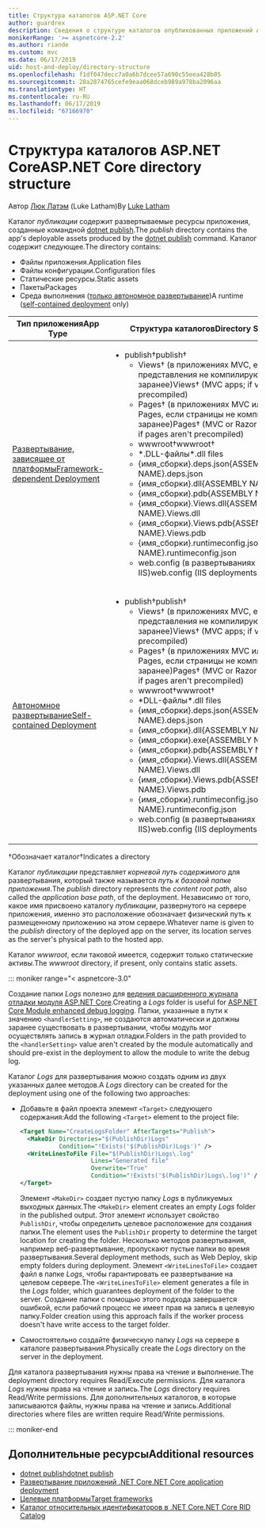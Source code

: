 ```yaml
---
title: Структура каталогов ASP.NET Core
author: guardrex
description: Сведения о структуре каталогов опубликованных приложений ASP.NET Core.
monikerRange: '>= aspnetcore-2.2'
ms.author: riande
ms.custom: mvc
ms.date: 06/17/2019
uid: host-and-deploy/directory-structure
ms.openlocfilehash: f1df047decc7a0a6b7dcee57a690c55eea428b05
ms.sourcegitcommit: 28a2874765cefe9eaa068dceb989a978ba2096aa
ms.translationtype: HT
ms.contentlocale: ru-RU
ms.lasthandoff: 06/17/2019
ms.locfileid: "67166970"
---
```

# <a name="aspnet-core-directory-structure"></a><span data-ttu-id="90add-103">Структура каталогов ASP.NET Core</span><span class="sxs-lookup"><span data-stu-id="90add-103">ASP.NET Core directory structure</span></span>

<span data-ttu-id="90add-104">Автор [Люк Латэм](https://github.com/guardrex) (Luke Latham)</span><span class="sxs-lookup"><span data-stu-id="90add-104">By [Luke Latham](https://github.com/guardrex)</span></span>

<span data-ttu-id="90add-105">Каталог *публикации* содержит развертываемые ресурсы приложения, созданные командной [dotnet publish](/dotnet/core/tools/dotnet-publish).</span><span class="sxs-lookup"><span data-stu-id="90add-105">The *publish* directory contains the app's deployable assets produced by the [dotnet publish](/dotnet/core/tools/dotnet-publish) command.</span></span> <span data-ttu-id="90add-106">Каталог содержит следующее.</span><span class="sxs-lookup"><span data-stu-id="90add-106">The directory contains:</span></span>

* <span data-ttu-id="90add-107">Файлы приложения.</span><span class="sxs-lookup"><span data-stu-id="90add-107">Application files</span></span>
* <span data-ttu-id="90add-108">Файлы конфигурации.</span><span class="sxs-lookup"><span data-stu-id="90add-108">Configuration files</span></span>
* <span data-ttu-id="90add-109">Статические ресурсы.</span><span class="sxs-lookup"><span data-stu-id="90add-109">Static assets</span></span>
* <span data-ttu-id="90add-110">Пакеты</span><span class="sxs-lookup"><span data-stu-id="90add-110">Packages</span></span>
* <span data-ttu-id="90add-111">Среда выполнения ([только автономное развертывание](/dotnet/core/deploying/#self-contained-deployments-scd))</span><span class="sxs-lookup"><span data-stu-id="90add-111">A runtime ([self-contained deployment](/dotnet/core/deploying/#self-contained-deployments-scd) only)</span></span>

| <span data-ttu-id="90add-112">Тип приложения</span><span class="sxs-lookup"><span data-stu-id="90add-112">App Type</span></span> | <span data-ttu-id="90add-113">Структура каталогов</span><span class="sxs-lookup"><span data-stu-id="90add-113">Directory Structure</span></span> |
| -------- | ------------------- |
| [<span data-ttu-id="90add-114">Развертывание, зависящее от платформы</span><span class="sxs-lookup"><span data-stu-id="90add-114">Framework-dependent Deployment</span></span>](/dotnet/core/deploying/#framework-dependent-deployments-fdd) | <ul><li><span data-ttu-id="90add-115">publish&dagger;</span><span class="sxs-lookup"><span data-stu-id="90add-115">publish&dagger;</span></span><ul><li><span data-ttu-id="90add-116">Views&dagger; (в приложениях MVC, если представления не компилируются заранее)</span><span class="sxs-lookup"><span data-stu-id="90add-116">Views&dagger; (MVC apps; if views aren't precompiled)</span></span></li><li><span data-ttu-id="90add-117">Pages&dagger; (в приложениях MVC или Razor Pages, если страницы не компилируются заранее)</span><span class="sxs-lookup"><span data-stu-id="90add-117">Pages&dagger; (MVC or Razor Pages apps; if pages aren't precompiled)</span></span></li><li><span data-ttu-id="90add-118">wwwroot&dagger;</span><span class="sxs-lookup"><span data-stu-id="90add-118">wwwroot&dagger;</span></span></li><li><span data-ttu-id="90add-119">\*\.DLL-файлы</span><span class="sxs-lookup"><span data-stu-id="90add-119">\*\.dll files</span></span></li><li><span data-ttu-id="90add-120">{имя_сборки}.deps.json</span><span class="sxs-lookup"><span data-stu-id="90add-120">{ASSEMBLY NAME}.deps.json</span></span></li><li><span data-ttu-id="90add-121">{имя_сборки}.dll</span><span class="sxs-lookup"><span data-stu-id="90add-121">{ASSEMBLY NAME}.dll</span></span></li><li><span data-ttu-id="90add-122">{имя_сборки}.pdb</span><span class="sxs-lookup"><span data-stu-id="90add-122">{ASSEMBLY NAME}.pdb</span></span></li><li><span data-ttu-id="90add-123">{имя_сборки}.Views.dll</span><span class="sxs-lookup"><span data-stu-id="90add-123">{ASSEMBLY NAME}.Views.dll</span></span></li><li><span data-ttu-id="90add-124">{имя_сборки}.Views.pdb</span><span class="sxs-lookup"><span data-stu-id="90add-124">{ASSEMBLY NAME}.Views.pdb</span></span></li><li><span data-ttu-id="90add-125">{имя_сборки}.runtimeconfig.json</span><span class="sxs-lookup"><span data-stu-id="90add-125">{ASSEMBLY NAME}.runtimeconfig.json</span></span></li><li><span data-ttu-id="90add-126">web.config (в развертываниях IIS)</span><span class="sxs-lookup"><span data-stu-id="90add-126">web.config (IIS deployments)</span></span></li></ul></li></ul> |
| [<span data-ttu-id="90add-127">Автономное развертывание</span><span class="sxs-lookup"><span data-stu-id="90add-127">Self-contained Deployment</span></span>](/dotnet/core/deploying/#self-contained-deployments-scd) | <ul><li><span data-ttu-id="90add-128">publish&dagger;</span><span class="sxs-lookup"><span data-stu-id="90add-128">publish&dagger;</span></span><ul><li><span data-ttu-id="90add-129">Views&dagger; (в приложениях MVC, если представления не компилируются заранее)</span><span class="sxs-lookup"><span data-stu-id="90add-129">Views&dagger; (MVC apps; if views aren't precompiled)</span></span></li><li><span data-ttu-id="90add-130">Pages&dagger; (в приложениях MVC или Razor Pages, если страницы не компилируются заранее)</span><span class="sxs-lookup"><span data-stu-id="90add-130">Pages&dagger; (MVC or Razor Pages apps; if pages aren't precompiled)</span></span></li><li><span data-ttu-id="90add-131">wwwroot&dagger;</span><span class="sxs-lookup"><span data-stu-id="90add-131">wwwroot&dagger;</span></span></li><li><span data-ttu-id="90add-132">\*DLL-файлы</span><span class="sxs-lookup"><span data-stu-id="90add-132">\*.dll files</span></span></li><li><span data-ttu-id="90add-133">{имя_сборки}.deps.json</span><span class="sxs-lookup"><span data-stu-id="90add-133">{ASSEMBLY NAME}.deps.json</span></span></li><li><span data-ttu-id="90add-134">{имя_сборки}.dll</span><span class="sxs-lookup"><span data-stu-id="90add-134">{ASSEMBLY NAME}.dll</span></span></li><li><span data-ttu-id="90add-135">{имя_сборки}.exe</span><span class="sxs-lookup"><span data-stu-id="90add-135">{ASSEMBLY NAME}.exe</span></span></li><li><span data-ttu-id="90add-136">{имя_сборки}.pdb</span><span class="sxs-lookup"><span data-stu-id="90add-136">{ASSEMBLY NAME}.pdb</span></span></li><li><span data-ttu-id="90add-137">{имя_сборки}.Views.dll</span><span class="sxs-lookup"><span data-stu-id="90add-137">{ASSEMBLY NAME}.Views.dll</span></span></li><li><span data-ttu-id="90add-138">{имя_сборки}.Views.pdb</span><span class="sxs-lookup"><span data-stu-id="90add-138">{ASSEMBLY NAME}.Views.pdb</span></span></li><li><span data-ttu-id="90add-139">{имя_сборки}.runtimeconfig.json</span><span class="sxs-lookup"><span data-stu-id="90add-139">{ASSEMBLY NAME}.runtimeconfig.json</span></span></li><li><span data-ttu-id="90add-140">web.config (в развертываниях IIS)</span><span class="sxs-lookup"><span data-stu-id="90add-140">web.config (IIS deployments)</span></span></li></ul></li></ul> |

<span data-ttu-id="90add-141">&dagger;Обозначает каталог</span><span class="sxs-lookup"><span data-stu-id="90add-141">&dagger;Indicates a directory</span></span>

<span data-ttu-id="90add-142">Каталог *публикации* представляет *корневой путь содержимого* для развертывания, который также называется *путь к базовой папке приложения*.</span><span class="sxs-lookup"><span data-stu-id="90add-142">The *publish* directory represents the *content root path*, also called the *application base path*, of the deployment.</span></span> <span data-ttu-id="90add-143">Независимо от того, какое имя присвоено каталогу *публикации*, развернутого на сервере приложения, именно это расположение обозначает физический путь к размещенному приложению на этом сервере.</span><span class="sxs-lookup"><span data-stu-id="90add-143">Whatever name is given to the *publish* directory of the deployed app on the server, its location serves as the server's physical path to the hosted app.</span></span>

<span data-ttu-id="90add-144">Каталог *wwwroot*, если таковой имеется, содержит только статические активы.</span><span class="sxs-lookup"><span data-stu-id="90add-144">The *wwwroot* directory, if present, only contains static assets.</span></span>

::: moniker range="< aspnetcore-3.0"

<span data-ttu-id="90add-145">Создание папки *Logs* полезно для [ведения расширенного журнала отладки модуля ASP.NET Core](xref:host-and-deploy/aspnet-core-module#enhanced-diagnostic-logs).</span><span class="sxs-lookup"><span data-stu-id="90add-145">Creating a *Logs* folder is useful for [ASP.NET Core Module enhanced debug logging](xref:host-and-deploy/aspnet-core-module#enhanced-diagnostic-logs).</span></span> <span data-ttu-id="90add-146">Папки, указанные в пути к значению `<handlerSetting>`, не создаются автоматически и должны заранее существовать в развертывании, чтобы модуль мог осуществлять запись в журнал отладки.</span><span class="sxs-lookup"><span data-stu-id="90add-146">Folders in the path provided to the `<handlerSetting>` value aren't created by the module automatically and should pre-exist in the deployment to allow the module to write the debug log.</span></span>

<span data-ttu-id="90add-147">Каталог *Logs* для развертывания можно создать одним из двух указанных далее методов.</span><span class="sxs-lookup"><span data-stu-id="90add-147">A *Logs* directory can be created for the deployment using one of the following two approaches:</span></span>

* <span data-ttu-id="90add-148">Добавьте в файл проекта элемент `<Target>` следующего содержания:</span><span class="sxs-lookup"><span data-stu-id="90add-148">Add the following `<Target>` element to the project file:</span></span>

   ```xml
   <Target Name="CreateLogsFolder" AfterTargets="Publish">
     <MakeDir Directories="$(PublishDir)Logs" 
              Condition="!Exists('$(PublishDir)Logs')" />
     <WriteLinesToFile File="$(PublishDir)Logs\.log" 
                       Lines="Generated file" 
                       Overwrite="True" 
                       Condition="!Exists('$(PublishDir)Logs\.log')" />
   </Target>
   ```

   <span data-ttu-id="90add-149">Элемент `<MakeDir>` создает пустую папку *Logs* в публикуемых выходных данных.</span><span class="sxs-lookup"><span data-stu-id="90add-149">The `<MakeDir>` element creates an empty *Logs* folder in the published output.</span></span> <span data-ttu-id="90add-150">Этот элемент использует свойство `PublishDir`, чтобы определить целевое расположение для создания папки.</span><span class="sxs-lookup"><span data-stu-id="90add-150">The element uses the `PublishDir` property to determine the target location for creating the folder.</span></span> <span data-ttu-id="90add-151">Несколько методов развертывания, например веб-развертывание, пропускают пустые папки во время развертывания.</span><span class="sxs-lookup"><span data-stu-id="90add-151">Several deployment methods, such as Web Deploy, skip empty folders during deployment.</span></span> <span data-ttu-id="90add-152">Элемент `<WriteLinesToFile>` создает файл в папке *Logs*, чтобы гарантировать ее развертывание на целевом сервере.</span><span class="sxs-lookup"><span data-stu-id="90add-152">The `<WriteLinesToFile>` element generates a file in the *Logs* folder, which guarantees deployment of the folder to the server.</span></span> <span data-ttu-id="90add-153">Создание папки с помощью этого подхода завершается ошибкой, если рабочий процесс не имеет прав на запись в целевую папку.</span><span class="sxs-lookup"><span data-stu-id="90add-153">Folder creation using this approach fails if the worker process doesn't have write access to the target folder.</span></span>

* <span data-ttu-id="90add-154">Самостоятельно создайте физическую папку *Logs* на сервере в каталоге развертывания.</span><span class="sxs-lookup"><span data-stu-id="90add-154">Physically create the *Logs* directory on the server in the deployment.</span></span>

<span data-ttu-id="90add-155">Для каталога развертывания нужны права на чтение и выполнение.</span><span class="sxs-lookup"><span data-stu-id="90add-155">The deployment directory requires Read/Execute permissions.</span></span> <span data-ttu-id="90add-156">Для каталога *Logs* нужны права на чтение и запись.</span><span class="sxs-lookup"><span data-stu-id="90add-156">The *Logs* directory requires Read/Write permissions.</span></span> <span data-ttu-id="90add-157">Для дополнительных каталогов, в которые записываются файлы, нужны права на чтение и запись.</span><span class="sxs-lookup"><span data-stu-id="90add-157">Additional directories where files are written require Read/Write permissions.</span></span>

::: moniker-end

## <a name="additional-resources"></a><span data-ttu-id="90add-158">Дополнительные ресурсы</span><span class="sxs-lookup"><span data-stu-id="90add-158">Additional resources</span></span>

* [<span data-ttu-id="90add-159">dotnet publish</span><span class="sxs-lookup"><span data-stu-id="90add-159">dotnet publish</span></span>](/dotnet/core/tools/dotnet-publish)
* [<span data-ttu-id="90add-160">Развертывание приложений .NET Core</span><span class="sxs-lookup"><span data-stu-id="90add-160">.NET Core application deployment</span></span>](/dotnet/core/deploying/)
* [<span data-ttu-id="90add-161">Целевые платформы</span><span class="sxs-lookup"><span data-stu-id="90add-161">Target frameworks</span></span>](/dotnet/standard/frameworks)
* [<span data-ttu-id="90add-162">Каталог относительных идентификаторов в .NET Core</span><span class="sxs-lookup"><span data-stu-id="90add-162">.NET Core RID Catalog</span></span>](/dotnet/core/rid-catalog)
